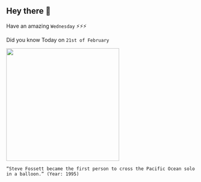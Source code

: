 ## Hey there 👋
Have an amazing `Wednesday` ⚡⚡⚡

Did you know Today on `21st of February`
 
 [<img src="https://www.hawaii-post.com/2002-03JUL-stamps.jpg" width="300" />](https://sofrep.com/fightersweep/today-aviation-history-adventurer-steve-fossett-becomes-1st-person-fly-solo-across-pacific-ocean-balloon/) 
 ```
“Steve Fossett became the first person to cross the Pacific Ocean solo in a balloon.” (Year: 1995)
```
